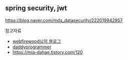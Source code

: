 ## spring security, jwt



https://blog.naver.com/mds_datasecurity/222019942957



참고자료

- [webfirewood님의 블로그](https://webfirewood.tistory.com/m/115?category=694472)
- [daddyprogrammer](https://daddyprogrammer.org/post/636/springboot2-springsecurity-authentication-authorization/)
- https://mia-dahae.tistory.com/120
